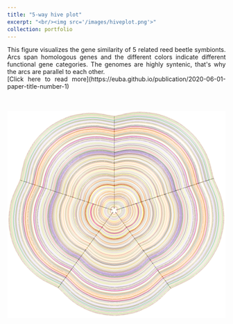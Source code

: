 ```yaml
---
title: "5-way hive plot"
excerpt: "<br/><img src='/images/hiveplot.png'>"
collection: portfolio
---
```

<p style='text-align: justify;'>
This figure visualizes the gene similarity of 5 related reed beetle symbionts. Arcs span homologous genes and the different colors indicate different functional gene categories. The genomes are highly syntenic, that's why the arcs are parallel to each other.<br/>
[Click here to read more](https://euba.github.io/publication/2020-06-01-paper-title-number-1)
</p>
<br/><br/><img src='/images/hiveplot.png'>
